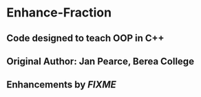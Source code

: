 # Enhance-Fraction
## Code designed to teach OOP in C++

## Original Author: Jan Pearce, Berea College
## Enhancements by *FIXME*

